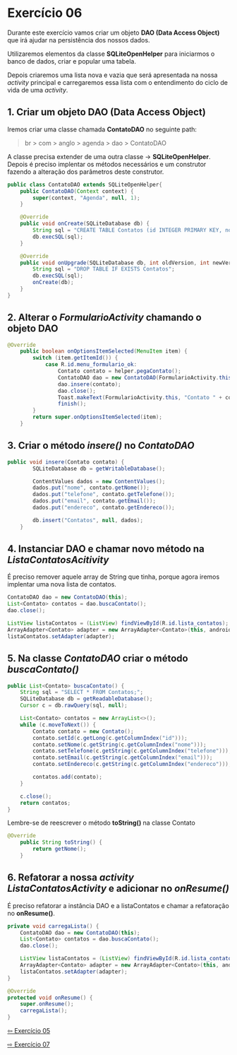 # Exercício 06
Durante este exercício vamos criar um objeto __DAO (Data Access Object)__ que irá ajudar na persistência dos nossos dados.

Utilizaremos elementos da classe __SQLiteOpenHelper__ para iniciarmos o banco de dados, criar e popular uma tabela.

Depois criaremos uma lista nova e vazia que será apresentada na nossa _activity_ principal e carregaremos essa lista com o entendimento do ciclo de vida de uma _activity_.

## 1. Criar um objeto DAO (Data Access Object)
Iremos criar uma classe chamada __ContatoDAO__ no seguinte path:
> br > com > anglo > agenda > dao > ContatoDAO

A classe precisa extender de uma outra classe -> __SQLiteOpenHelper__. Depois é preciso implentar os métodos
necessários e um construtor fazendo a alteração dos parâmetros deste construtor.
```java
public class ContatoDAO extends SQLiteOpenHelper{
    public ContatoDAO(Context context) {
        super(context, "Agenda", null, 1);
    }

    @Override
    public void onCreate(SQLiteDatabase db) {
        String sql = "CREATE TABLE Contatos (id INTEGER PRIMARY KEY, nome TEXT NOT NULL, telefone TEXT, email TEXT, endereco TEXT);";
        db.execSQL(sql);
    }

    @Override
    public void onUpgrade(SQLiteDatabase db, int oldVersion, int newVersion) {
        String sql = "DROP TABLE IF EXISTS Contatos";
        db.execSQL(sql);
        onCreate(db);
    }
}
```

## 2. Alterar o _FormularioActivity_ chamando o objeto DAO
```java
@Override
    public boolean onOptionsItemSelected(MenuItem item) {
        switch (item.getItemId()) {
            case R.id.menu_formulario_ok:
                Contato contato = helper.pegaContato();
                ContatoDAO dao = new ContatoDAO(FormularioActivity.this);
                dao.insere(contato);
                dao.close();
                Toast.makeText(FormularioActivity.this, "Contato " + contato.getNome() + " salvo!", Toast.LENGTH_SHORT).show();
                finish();
        }
        return super.onOptionsItemSelected(item);
    }
```

## 3. Criar o método _insere()_ no _ContatoDAO_
```java
public void insere(Contato contato) {
        SQLiteDatabase db = getWritableDatabase();

        ContentValues dados = new ContentValues();
        dados.put("nome", contato.getNome());
        dados.put("telefone", contato.getTelefone());
        dados.put("email", contato.getEmail());
        dados.put("endereco", contato.getEndereco());

        db.insert("Contatos", null, dados);
    }
```

## 4. Instanciar DAO e chamar novo método na _ListaContatosAcitivity_
É preciso remover aquele array de String que tinha, porque agora iremos implentar uma nova lista de contatos.
```java
ContatoDAO dao = new ContatoDAO(this);
List<Contato> contatos = dao.buscaContato();
dao.close();

ListView listaContatos = (ListView) findViewById(R.id.lista_contatos);
ArrayAdapter<Contato> adapter = new ArrayAdapter<Contato>(this, android.R.layout.simple_list_item_1, contatos);
listaContatos.setAdapter(adapter);
```

## 5. Na classe _ContatoDAO_ criar o método _buscaContato()_
```java
public List<Contato> buscaContato() {
    String sql = "SELECT * FROM Contatos;";
    SQLiteDatabase db = getReadableDatabase();
    Cursor c = db.rawQuery(sql, null);

    List<Contato> contatos = new ArrayList<>();
    while (c.moveToNext()) {
        Contato contato = new Contato();
        contato.setId(c.getLong(c.getColumnIndex("id")));
        contato.setNome(c.getString(c.getColumnIndex("nome")));
        contato.setTelefone(c.getString(c.getColumnIndex("telefone")));
        contato.setEmail(c.getString(c.getColumnIndex("email")));
        contato.setEndereco(c.getString(c.getColumnIndex("endereco")));

        contatos.add(contato);
    }

    c.close();
    return contatos;
}
```

Lembre-se de reescrever o método __toString()__ na classe Contato
```java
@Override
    public String toString() {
        return getNome();
    }
```

## 6. Refatorar a nossa _activity_ _ListaContatosActivity_ e adicionar no _onResume()_
É preciso refatorar a instância DAO e a listaContatos e chamar a refatoração no __onResume()__.
```java
private void carregaLista() {
    ContatoDAO dao = new ContatoDAO(this);
    List<Contato> contatos = dao.buscaContato();
    dao.close();

    ListView listaContatos = (ListView) findViewById(R.id.lista_contatos);
    ArrayAdapter<Contato> adapter = new ArrayAdapter<Contato>(this, android.R.layout.simple_list_item_1, contatos);
    listaContatos.setAdapter(adapter);
}

@Override
protected void onResume() {
    super.onResume();
    carregaLista();
}
```

[⇦ Exercício 05](https://github.com/medeirosthiiago/seicom-android/tree/master/exercicios/exer-05)

[⇨ Exercício 07](https://github.com/medeirosthiiago/seicom-android/tree/master/exercicios/exer-07)

